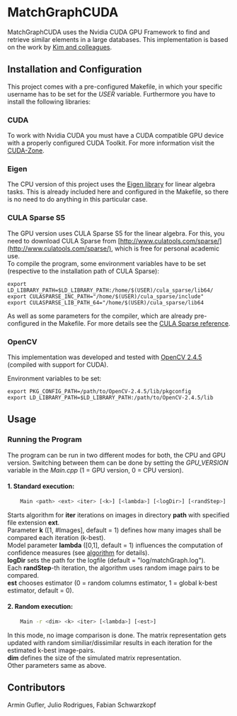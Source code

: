 # MatchGraphCUDA

MatchGraphCUDA uses the Nvidia CUDA GPU Framework to find and retrieve similar elements in a large databases. This implementation is based on the work by [Kim and colleagues](http://www.mpi-inf.mpg.de/~kkim/mgc/MainPaper.pdf).

## Installation and Configuration
This project comes with a pre-configured Makefile, in which your specific username has to be set for the _USER_ variable. Furthermore you have to install the following libraries:

### CUDA
To work with Nvidia CUDA you must have a CUDA compatible GPU device with a properly configured CUDA Toolkit. For more information visit the [CUDA-Zone](https://developer.nvidia.com/category/zone/cuda-zone). 

### Eigen
The CPU version of this project uses the [Eigen library](http://eigen.tuxfamily.org/index.php?title=Main_Page) for linear algebra tasks. This is already included here and configured in the Makefile, so there is no need to do anything in this particular case.

### CULA Sparse S5
The GPU version uses CULA Sparse S5 for the linear algebra. For this, you need to download CULA Sparse from [http://www.culatools.com/sparse/](http://www.culatools.com/sparse/), which is free for personal academic use.  
To compile the program, some environment variables have to be set (respective to the installation path of CULA Sparse):

    export LD_LIBRARY_PATH=$LD_LIBRARY_PATH:/home/$(USER)/cula_sparse/lib64/
    export CULASPARSE_INC_PATH="/home/$(USER)/cula_sparse/include"
    export CULASPARSE_LIB_PATH_64="/home/$(USER)/cula_sparse/lib64
    
As well as some parameters for the compiler, which are already pre-configured in the Makefile. For more details see the [CULA Sparse reference](http://www.culatools.com/cula_sparse_programmers_guide/).

### OpenCV
This implementation was developed and tested with [OpenCV 2.4.5](http://opencv.org/downloads.html) (compiled with support for CUDA).

Environment variables to be set:

    export PKG_CONFIG_PATH=/path/to/OpenCV-2.4.5/lib/pkgconfig
    export LD_LIBRARY_PATH=$LD_LIBRARY_PATH:/path/to/OpenCV-2.4.5/lib


## Usage
    
### Running the Program
The program can be run in two different modes for both, the CPU and GPU version. Switching between them can be done by setting the _GPU_VERSION_ variable in the _Main.cpp_ (1 = GPU version, 0 = CPU version).

#### 1. Standard execution:
```bash
    Main <path> <ext> <iter> [<k>] [<lambda>] [<logDir>] [<randStep>] [<est>]
```

Starts algorithm for __iter__ iterations on images in directory __path__ with specified file extension __ext__.  
Parameter __k__ ([1, #Images], default = 1) defines how many images shall be compared each iteration (k-best).  
Model parameter __lambda__ ([0,1], default = 1) influences the computation of confidence measures (see [algorithm](http://www.mpi-inf.mpg.de/~kkim/mgc/MainPaper.pdf) for details).   
__logDir__ sets the path for the logfile (default = "log/matchGraph.log").  
Each __randStep__-th iteration, the algorithm uses <k> random image pairs to be compared.  
__est__ chooses estimator (0 = random columns estimator, 1 = global k-best estimator, default = 0).

#### 2. Random execution:
```bash
    Main -r <dim> <k> <iter> [<lambda>] [<est>]
```    

In this mode, no image comparison is done. The matrix representation gets updated with random similiar/dissimilar results in each iteration for the estimated k-best image-pairs.  
__dim__ defines the size of the simulated matrix representation.  
Other parameters same as above.

## Contributors

Armin Gufler, Julio Rodrigues, Fabian Schwarzkopf
